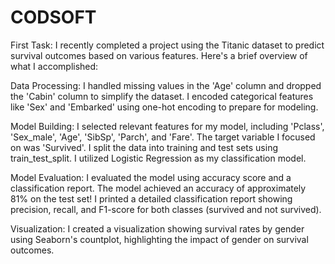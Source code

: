 # CODSOFT
First Task:
I recently completed a project using the Titanic dataset to predict survival outcomes based on various features. 
Here's a brief overview of what I accomplished:

Data Processing:
I handled missing values in the 'Age' column and dropped the 'Cabin' column to simplify the dataset.
I encoded categorical features like 'Sex' and 'Embarked' using one-hot encoding to prepare for modeling.

Model Building:
I selected relevant features for my model, including 'Pclass', 'Sex_male', 'Age', 'SibSp', 'Parch', and 'Fare'.
The target variable I focused on was 'Survived'.
I split the data into training and test sets using train_test_split.
I utilized Logistic Regression as my classification model.

Model Evaluation:
I evaluated the model using accuracy score and a classification report.
The model achieved an accuracy of approximately 81% on the test set!
I printed a detailed classification report showing precision, recall, 
and F1-score for both classes (survived and not survived).

Visualization:
I created a visualization showing survival rates by gender using Seaborn's countplot, 
highlighting the impact of gender on survival outcomes.

